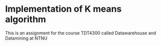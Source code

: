 # Implementation of K means algorithm
This is an assignment for the course TDT4300 called Datawarehouse and Datamining at NTNU
